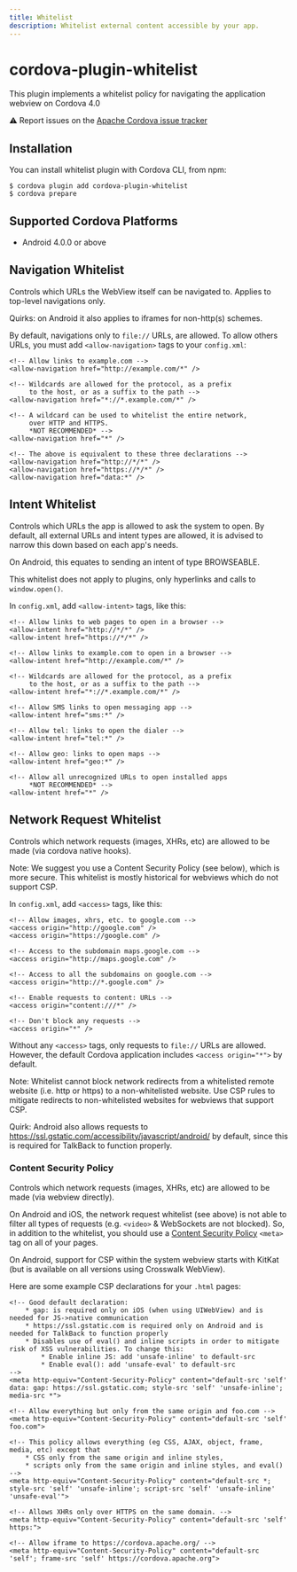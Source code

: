 ```yaml
---
title: Whitelist
description: Whitelist external content accessible by your app.
---
```

<!--
# license: Licensed to the Apache Software Foundation (ASF) under one
#         or more contributor license agreements.  See the NOTICE file
#         distributed with this work for additional information
#         regarding copyright ownership.  The ASF licenses this file
#         to you under the Apache License, Version 2.0 (the
#         "License"); you may not use this file except in compliance
#         with the License.  You may obtain a copy of the License at
#
#           http://www.apache.org/licenses/LICENSE-2.0
#
#         Unless required by applicable law or agreed to in writing,
#         software distributed under the License is distributed on an
#         "AS IS" BASIS, WITHOUT WARRANTIES OR CONDITIONS OF ANY
#         KIND, either express or implied.  See the License for the
#         specific language governing permissions and limitations
#         under the License.
-->

# cordova-plugin-whitelist

This plugin implements a whitelist policy for navigating the application webview on Cordova 4.0

:warning: Report issues on the [Apache Cordova issue tracker](https://issues.apache.org/jira/issues/?jql=project%20%3D%20CB%20AND%20status%20in%20%28Open%2C%20%22In%20Progress%22%2C%20Reopened%29%20AND%20resolution%20%3D%20Unresolved%20AND%20component%20%3D%20%22Plugin%20Whitelist%22%20ORDER%20BY%20priority%20DESC%2C%20summary%20ASC%2C%20updatedDate%20DESC)

## Installation

You can install whitelist plugin with Cordova CLI, from npm:

```
$ cordova plugin add cordova-plugin-whitelist
$ cordova prepare
```

## Supported Cordova Platforms

* Android 4.0.0 or above

## Navigation Whitelist
Controls which URLs the WebView itself can be navigated to. Applies to
top-level navigations only.

Quirks: on Android it also applies to iframes for non-http(s) schemes.

By default, navigations only to `file://` URLs, are allowed. To allow others URLs, you must add `<allow-navigation>` tags to your `config.xml`:

    <!-- Allow links to example.com -->
    <allow-navigation href="http://example.com/*" />

    <!-- Wildcards are allowed for the protocol, as a prefix
         to the host, or as a suffix to the path -->
    <allow-navigation href="*://*.example.com/*" />

    <!-- A wildcard can be used to whitelist the entire network,
         over HTTP and HTTPS.
         *NOT RECOMMENDED* -->
    <allow-navigation href="*" />

    <!-- The above is equivalent to these three declarations -->
    <allow-navigation href="http://*/*" />
    <allow-navigation href="https://*/*" />
    <allow-navigation href="data:*" />

## Intent Whitelist
Controls which URLs the app is allowed to ask the system to open.
By default, all external URLs and intent types are allowed, it is advised to narrow this down based on each app's needs.

On Android, this equates to sending an intent of type BROWSEABLE.

This whitelist does not apply to plugins, only hyperlinks and calls to `window.open()`.

In `config.xml`, add `<allow-intent>` tags, like this:

    <!-- Allow links to web pages to open in a browser -->
    <allow-intent href="http://*/*" />
    <allow-intent href="https://*/*" />

    <!-- Allow links to example.com to open in a browser -->
    <allow-intent href="http://example.com/*" />

    <!-- Wildcards are allowed for the protocol, as a prefix
         to the host, or as a suffix to the path -->
    <allow-intent href="*://*.example.com/*" />

    <!-- Allow SMS links to open messaging app -->
    <allow-intent href="sms:*" />

    <!-- Allow tel: links to open the dialer -->
    <allow-intent href="tel:*" />

    <!-- Allow geo: links to open maps -->
    <allow-intent href="geo:*" />

    <!-- Allow all unrecognized URLs to open installed apps
         *NOT RECOMMENDED* -->
    <allow-intent href="*" />

## Network Request Whitelist
Controls which network requests (images, XHRs, etc) are allowed to be made (via cordova native hooks).

Note: We suggest you use a Content Security Policy (see below), which is more secure.  This whitelist is mostly historical for webviews which do not support CSP.

In `config.xml`, add `<access>` tags, like this:

    <!-- Allow images, xhrs, etc. to google.com -->
    <access origin="http://google.com" />
    <access origin="https://google.com" />

    <!-- Access to the subdomain maps.google.com -->
    <access origin="http://maps.google.com" />

    <!-- Access to all the subdomains on google.com -->
    <access origin="http://*.google.com" />

    <!-- Enable requests to content: URLs -->
    <access origin="content:///*" />

    <!-- Don't block any requests -->
    <access origin="*" />

Without any `<access>` tags, only requests to `file://` URLs are allowed. However, the default Cordova application includes `<access origin="*">` by default.


Note: Whitelist cannot block network redirects from a whitelisted remote website (i.e. http or https) to a non-whitelisted website. Use CSP rules to mitigate redirects to non-whitelisted websites for webviews that support CSP.

Quirk: Android also allows requests to https://ssl.gstatic.com/accessibility/javascript/android/ by default, since this is required for TalkBack to function properly.

### Content Security Policy
Controls which network requests (images, XHRs, etc) are allowed to be made (via webview directly).

On Android and iOS, the network request whitelist (see above) is not able to filter all types of requests (e.g. `<video>` & WebSockets are not blocked). So, in addition to the whitelist, you should use a [Content Security Policy](http://content-security-policy.com/) `<meta>` tag on all of your pages.

On Android, support for CSP within the system webview starts with KitKat (but is available on all versions using Crosswalk WebView).

Here are some example CSP declarations for your `.html` pages:

    <!-- Good default declaration:
        * gap: is required only on iOS (when using UIWebView) and is needed for JS->native communication
        * https://ssl.gstatic.com is required only on Android and is needed for TalkBack to function properly
        * Disables use of eval() and inline scripts in order to mitigate risk of XSS vulnerabilities. To change this:
            * Enable inline JS: add 'unsafe-inline' to default-src
            * Enable eval(): add 'unsafe-eval' to default-src
    -->
    <meta http-equiv="Content-Security-Policy" content="default-src 'self' data: gap: https://ssl.gstatic.com; style-src 'self' 'unsafe-inline'; media-src *">

    <!-- Allow everything but only from the same origin and foo.com -->
    <meta http-equiv="Content-Security-Policy" content="default-src 'self' foo.com">

    <!-- This policy allows everything (eg CSS, AJAX, object, frame, media, etc) except that 
        * CSS only from the same origin and inline styles,
        * scripts only from the same origin and inline styles, and eval()
    -->
    <meta http-equiv="Content-Security-Policy" content="default-src *; style-src 'self' 'unsafe-inline'; script-src 'self' 'unsafe-inline' 'unsafe-eval'">

    <!-- Allows XHRs only over HTTPS on the same domain. -->
    <meta http-equiv="Content-Security-Policy" content="default-src 'self' https:">

    <!-- Allow iframe to https://cordova.apache.org/ -->
    <meta http-equiv="Content-Security-Policy" content="default-src 'self'; frame-src 'self' https://cordova.apache.org">
